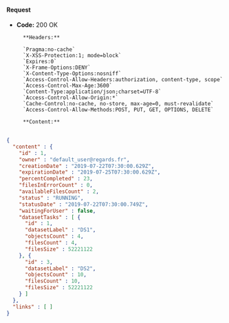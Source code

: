 #### Request

* **Code:** 200 OK

        **Headers:**

        `Pragma:no-cache`
        `X-XSS-Protection:1; mode=block`
        `Expires:0`
        `X-Frame-Options:DENY`
        `X-Content-Type-Options:nosniff`
        `Access-Control-Allow-Headers:authorization, content-type, scope`
        `Access-Control-Max-Age:3600`
        `Content-Type:application/json;charset=UTF-8`
        `Access-Control-Allow-Origin:*`
        `Cache-Control:no-cache, no-store, max-age=0, must-revalidate`
        `Access-Control-Allow-Methods:POST, PUT, GET, OPTIONS, DELETE`

        **Content:**

```json
    
{
  "content" : {
    "id" : 1,
    "owner" : "default_user@regards.fr",
    "creationDate" : "2019-07-22T07:30:00.629Z",
    "expirationDate" : "2019-07-25T07:30:00.629Z",
    "percentCompleted" : 23,
    "filesInErrorCount" : 0,
    "availableFilesCount" : 2,
    "status" : "RUNNING",
    "statusDate" : "2019-07-22T07:30:00.749Z",
    "waitingForUser" : false,
    "datasetTasks" : [ {
      "id" : 1,
      "datasetLabel" : "DS1",
      "objectsCount" : 4,
      "filesCount" : 4,
      "filesSize" : 52221122
    }, {
      "id" : 3,
      "datasetLabel" : "DS2",
      "objectsCount" : 10,
      "filesCount" : 10,
      "filesSize" : 52221122
    } ]
  },
  "links" : [ ]
}
```
